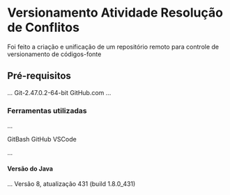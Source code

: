 
# Versionamento Atividade Resolução de Conflitos

Foi feito a criação e unificação de um repositório remoto para controle de versionamento de códigos-fonte

## Pré-requisitos
...
Git-2.47.0.2-64-bit
GitHub.com
...

### Ferramentas utilizadas
...

GitBash
GitHub
VSCode

...

#### Versão do Java 
...
Versão 8, atualização 431 (build 1.8.0_431)
